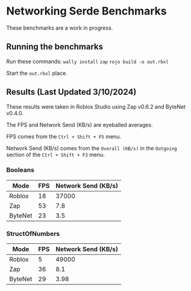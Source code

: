 # Networking Serde Benchmarks

These benchmarks are a work in progress.

## Running the benchmarks
Run these commands:
`wally install`
`zap`
`rojo build -o out.rbxl`

Start the `out.rbxl` place.

## Results (Last Updated 3/10/2024)
These results were taken in Roblox Studio using Zap v0.6.2 and ByteNet v0.4.0.

The FPS and Network Send (KB/s) are eyeballed averages.

FPS comes from the `Ctrl + Shift + F5` menu.

Network Send (KB/s) comes from the `Overall (KB/s)` in the `Outgoing` section of the `Ctrl + Shift + F3` menu.

### Booleans
| Mode | FPS | Network Send (KB/s) |
|--|--|--|
| Roblox  | 18 | 37000 |
| Zap | 53 | 7.8 |
| ByteNet | 23 | 3.5 |


### StructOfNumbers
| Mode | FPS | Network Send (KB/s) |
|--|--|--|
| Roblox  | 5 | 49000 |
| Zap | 36 | 8.1 |
| ByteNet | 29 | 3.98 |
